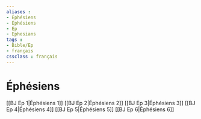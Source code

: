```yaml
---
aliases : 
- Éphésiens
- Éphésiens
- Ep
- Ephesians
tags : 
- Bible/Ep
- français
cssclass : français
---
```


# Éphésiens

[[BJ Ep 1|Éphésiens 1]]
[[BJ Ep 2|Éphésiens 2]]
[[BJ Ep 3|Éphésiens 3]]
[[BJ Ep 4|Éphésiens 4]]
[[BJ Ep 5|Éphésiens 5]]
[[BJ Ep 6|Éphésiens 6]]
